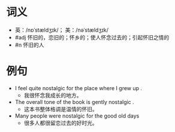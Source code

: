 # 词义
- 英：/nɒˈstældʒɪk/； 美：/nəˈstældʒɪk/
- #adj 怀旧的，恋旧的；怀乡的；使人怀念过去的；引起怀旧之情的
- #n 怀旧的人
# 例句
- I feel quite nostalgic for the place where I grew up .
	- 我很怀念我成长的地方。
- The overall tone of the book is gently nostalgic .
	- 这本书整体格调是温情的怀旧。
- Many people were nostalgic for the good old days
	- 很多人都很留恋过去的好时光。
